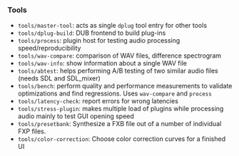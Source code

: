 ### Tools
   * `tools/master-tool`: acts as single `dplug` tool entry for other tools
   * `tools/dplug-build`: DUB frontend to build plug-ins
   * `tools/process`: plugin host for testing audio processing speed/reproducibility
   * `tools/wav-compare`: comparison of WAV files, difference spectrogram
   * `tools/wav-info`: show information about a single WAV file
   * `tools/abtest`: helps performing A/B testing of two similar audio files (needs SDL and SDL_mixer)
   * `tools/bench`: perform quality and performance measurements to validate optimizations and find regressions. Uses `wav-compare` and `process`
   * `tools/latency-check`: report errors for wrong latencies
   * `tools/stress-plugin`: makes multiple load of plugins while processing audio mainly to test GUI opening speed
   * `tools/presetbank`: Synthesize a FXB file out of a number of individual FXP files.
   * `tools/color-correction`: Choose color correction curves for a finished UI
